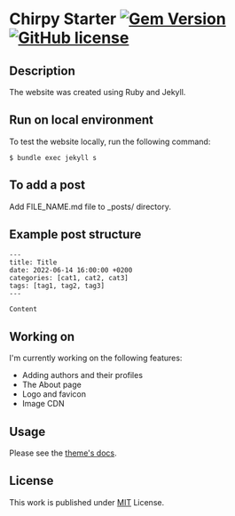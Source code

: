 # Chirpy Starter [![Gem Version](https://img.shields.io/gem/v/jekyll-theme-chirpy)](https://rubygems.org/gems/jekyll-theme-chirpy) [![GitHub license](https://img.shields.io/github/license/cotes2020/chirpy-starter.svg?color=blue)][mit]

## Description

The website was created using Ruby and Jekyll.

## Run on local environment

To test the website locally, run the following command:

```
$ bundle exec jekyll s
```
## To add a post

Add FILE_NAME.md file to _posts/ directory.

## Example post structure

```
---
title: Title
date: 2022-06-14 16:00:00 +0200
categories: [cat1, cat2, cat3]
tags: [tag1, tag2, tag3]
---

Content
```

## Working on

I'm currently working on the following features:
* Adding authors and their profiles
* The About page
* Logo and favicon
* Image CDN

## Usage

Please see the [theme's docs](https://github.com/cotes2020/jekyll-theme-chirpy#documentation).

## License

This work is published under [MIT][mit] License.

[gem]: https://rubygems.org/gems/jekyll-theme-chirpy
[chirpy]: https://github.com/cotes2020/jekyll-theme-chirpy/
[use-template]: https://github.com/cotes2020/chirpy-starter/generate
[CD]: https://en.wikipedia.org/wiki/Continuous_deployment
[mit]: https://github.com/cotes2020/chirpy-starter/blob/master/LICENSE